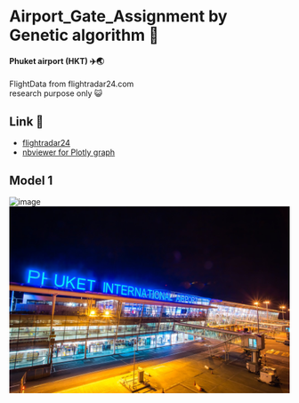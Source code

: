 
# Airport_Gate_Assignment by Genetic algorithm :dna:

#### Phuket airport (HKT) :airplane::earth_asia:
FlightData from flightradar24.com<br/> research purpose only :smiley_cat:	


## Link :bookmark:
 - [flightradar24](https://www.flightradar24.com/data/airports/hkt)
 - [nbviewer for Plotly graph](https://nbviewer.org/github/wittzard/Gate-assignment/blob/main/GA_model1%20%28no-time%20constr.%29.ipynb)

## Model 1 
![image](https://github.com/wittzard/Gate-assignment/assets/68972955/080288d0-ccde-4db1-9ddd-81e9ab06f064)
![image](https://github.com/wittzard/Gate-assignment/blob/main/Data/phuket_pic.jpg)
